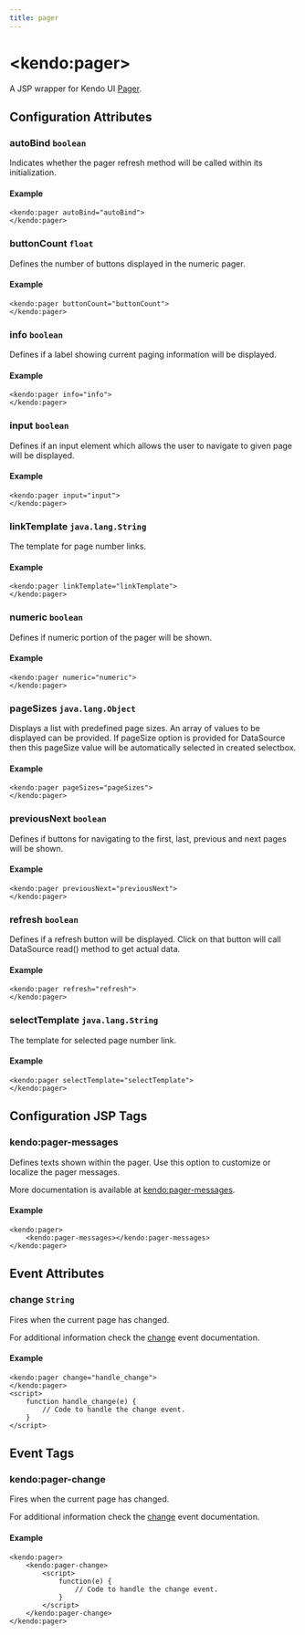 ```yaml
---
title: pager
---
```


# \<kendo:pager\>
A JSP wrapper for Kendo UI [Pager](/kendo-ui/api/web/pager).

## Configuration Attributes

### autoBind `boolean`

Indicates whether the pager refresh method will be called within its initialization.

#### Example
    <kendo:pager autoBind="autoBind">
    </kendo:pager>

### buttonCount `float`

Defines the number of buttons displayed in the numeric pager.

#### Example
    <kendo:pager buttonCount="buttonCount">
    </kendo:pager>

### info `boolean`

Defines if a label showing current paging information will be displayed.

#### Example
    <kendo:pager info="info">
    </kendo:pager>

### input `boolean`

Defines if an input element which allows the user to navigate to given page will be displayed.

#### Example
    <kendo:pager input="input">
    </kendo:pager>

### linkTemplate `java.lang.String`

The template for page number links.

#### Example
    <kendo:pager linkTemplate="linkTemplate">
    </kendo:pager>

### numeric `boolean`

Defines if numeric portion of the pager will be shown.

#### Example
    <kendo:pager numeric="numeric">
    </kendo:pager>

### pageSizes `java.lang.Object`

Displays a list with predefined page sizes. An array of values to be displayed can be provided. If pageSize option is provided for DataSource then this pageSize value will be automatically selected in created selectbox.

#### Example
    <kendo:pager pageSizes="pageSizes">
    </kendo:pager>

### previousNext `boolean`

Defines if buttons for navigating to the first, last, previous and next pages will be shown.

#### Example
    <kendo:pager previousNext="previousNext">
    </kendo:pager>

### refresh `boolean`

Defines if a refresh button will be displayed. Click on that button will call DataSource read() method to get actual data.

#### Example
    <kendo:pager refresh="refresh">
    </kendo:pager>

### selectTemplate `java.lang.String`

The template for selected page number link.

#### Example
    <kendo:pager selectTemplate="selectTemplate">
    </kendo:pager>


##  Configuration JSP Tags

### kendo:pager-messages

Defines texts shown within the pager. Use this option to customize or localize the pager messages.

More documentation is available at [kendo:pager-messages](/kendo-ui/api/wrappers/jsp/pager/messages).

#### Example

    <kendo:pager>
        <kendo:pager-messages></kendo:pager-messages>
    </kendo:pager>


## Event Attributes

### change `String`

Fires when the current page has changed.


For additional information check the [change](/kendo-ui/api/web/pager#events-change) event documentation.

#### Example
    <kendo:pager change="handle_change">
    </kendo:pager>
    <script>
        function handle_change(e) {
            // Code to handle the change event.
        }
    </script>

## Event Tags

### kendo:pager-change

Fires when the current page has changed.


For additional information check the [change](/kendo-ui/api/web/pager#events-change) event documentation.

#### Example
    <kendo:pager>
        <kendo:pager-change>
            <script>
                function(e) {
                    // Code to handle the change event.
                }
            </script>
        </kendo:pager-change>
    </kendo:pager>


